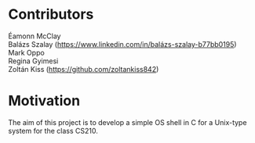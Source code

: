 # Contributors </br>
Éamonn McClay </br>
Balázs Szalay (https://www.linkedin.com/in/balázs-szalay-b77bb0195) </br>
Mark Oppo </br> 
Regina Gyimesi </br> 
Zoltán Kiss (https://github.com/zoltankiss842)

# Motivation </br>
The aim of this project is to develop a simple OS shell in C for a Unix-type system for the class CS210. 

